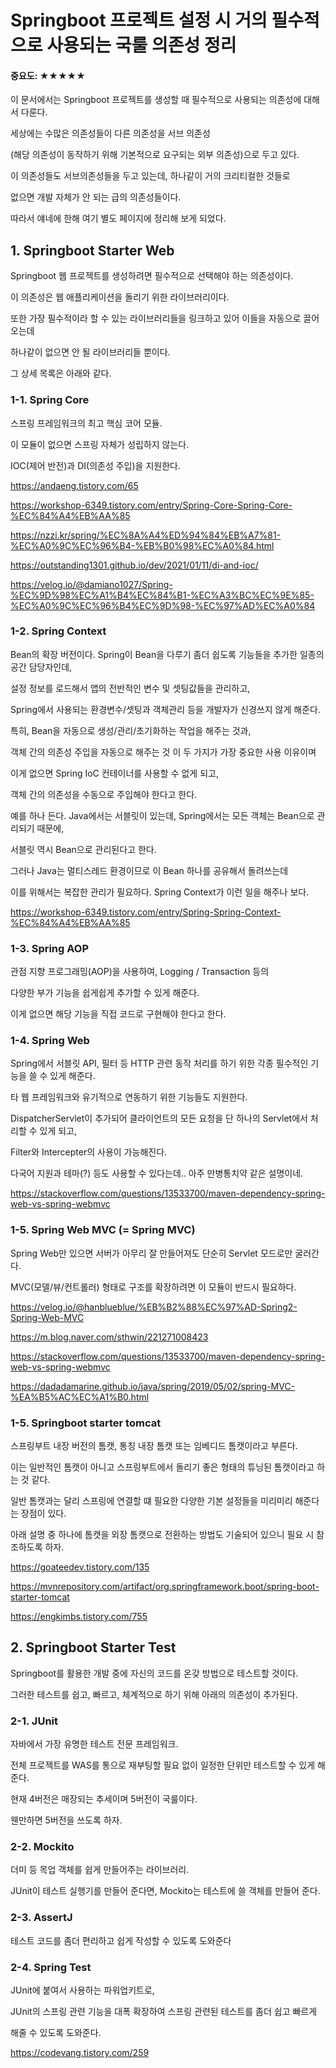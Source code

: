
# Springboot 프로젝트 설정 시 거의 필수적으로 사용되는 국룰 의존성 정리

#### 중요도: ★★★★★

이 문서에서는 Springboot 프로젝트를 생성할 때 필수적으로 사용되는 의존성에 대해서 다룬다.

세상에는 수많은 의존성들이 다른 의존성을 서브 의존성

(해당 의존성이 동작하기 위해 기본적으로 요구되는 외부 의존성)으로 두고 있다.

이 의존성들도 서브의존성들을 두고 있는데, 하나같이 거의 크리티컬한 것들로

없으면 개발 자체가 안 되는 급의 의존성들이다.

따라서 얘네에 한해 여기 별도 페이지에 정리해 보게 되었다.




## 1. Springboot Starter Web

Springboot 웹 프로젝트를 생성하려면 필수적으로 선택해야 하는 의존성이다.

이 의존성은 웹 애플리케이션을 돌리기 위한 라이브러리이다.

또한 가장 필수적이라 할 수 있는 라이브러리들을 링크하고 있어 이들을 자동으로 끌어오는데

하나같이 없으면 안 될 라이브러리들 뿐이다.

그 상세 목록은 아래와 같다.




### 1-1. Spring Core

스프링 프레임워크의 최고 핵심 코어 모듈.

이 모듈이 없으면 스프링 자체가 성립하지 않는다.

IOC(제어 반전)과 DI(의존성 주입)을 지원한다.

https://andaeng.tistory.com/65

https://workshop-6349.tistory.com/entry/Spring-Core-Spring-Core-%EC%84%A4%EB%AA%85

https://nzzi.kr/spring/%EC%8A%A4%ED%94%84%EB%A7%81-%EC%A0%9C%EC%96%B4-%EB%B0%98%EC%A0%84.html

https://outstanding1301.github.io/dev/2021/01/11/di-and-ioc/

https://velog.io/@damiano1027/Spring-%EC%9D%98%EC%A1%B4%EC%84%B1-%EC%A3%BC%EC%9E%85-%EC%A0%9C%EC%96%B4%EC%9D%98-%EC%97%AD%EC%A0%84




### 1-2. Spring Context

Bean의 확장 버전이다. Spring이 Bean을 다루기 좀더 쉽도록 기능들을 추가한 일종의 공간 담당자인데,

설정 정보를 로드해서 앱의 전반적인 변수 및 셋팅값들을 관리하고,

Spring에서 사용되는 환경변수/셋팅과 객체관리 등을 개발자가 신경쓰지 않게 해준다.

특히, Bean을 자동으로 생성/관리/초기화하는 작업을 해주는 것과,

객체 간의 의존성 주입을 자동으로 해주는 것 이 두 가지가 가장 중요한 사용 이유이며

이게 없으면 Spring IoC 컨테이너를 사용할 수 없게 되고,

객체 간의 의존성을 수동으로 주입해야 한다고 한다.

예를 하나 든다. Java에서는 서블릿이 있는데, Spring에서는 모든 객체는 Bean으로 관리되기 때문에,

서블릿 역시 Bean으로 관리된다고 한다.

그러나 Java는 멀티스레드 환경이므로 이 Bean 하나를 공유해서 돌려쓰는데

이를 위해서는 복잡한 관리가 필요하다. Spring Context가 이런 일을 해주나 보다.

https://workshop-6349.tistory.com/entry/Spring-Spring-Context-%EC%84%A4%EB%AA%85




### 1-3. Spring AOP

관점 지향 프로그래밍(AOP)을 사용하여, Logging / Transaction 등의

다양한 부가 기능을 쉽게쉽게 추가할 수 있게 해준다.

이게 없으면 해당 기능을 직접 코드로 구현해야 한다고 한다.




### 1-4. Spring Web

Spring에서 서블릿 API, 필터 등 HTTP 관련 동작 처리를 하기 위한 각종 필수적인 기능을 쓸 수 있게 해준다.

타 웹 프레임워크와 유기적으로 연동하기 위한 기능들도 지원한다.

DispatcherServlet이 추가되어 클라이언트의 모든 요청을 단 하나의 Servlet에서 처리할 수 있게 되고,

Filter와 Intercepter의 사용이 가능해진다.

다국어 지원과 테마(?) 등도 사용할 수 있다는데.. 아주 만병통치약 같은 설명이네.

https://stackoverflow.com/questions/13533700/maven-dependency-spring-web-vs-spring-webmvc




### 1-5. Spring Web MVC (= Spring MVC)

Spring Web만 있으면 서버가 아무리 잘 만들어져도 단순히 Servlet 모드로만 굴러간다.

MVC(모델/뷰/컨트롤러) 형태로 구조를 확장하려면 이 모듈이 반드시 필요하다.

https://velog.io/@hanblueblue/%EB%B2%88%EC%97%AD-Spring2-Spring-Web-MVC

https://m.blog.naver.com/sthwin/221271008423

https://stackoverflow.com/questions/13533700/maven-dependency-spring-web-vs-spring-webmvc

https://dadadamarine.github.io/java/spring/2019/05/02/spring-MVC-%EA%B5%AC%EC%A1%B0.html




### 1-5. Springboot starter tomcat

스프링부트 내장 버전의 톰캣, 통칭 내장 톰캣 또는 임베디드 톰캣이라고 부른다.

이는 일반적인 톰캣이 아니고 스프링부트에서 돌리기 좋은 형태의 튜닝된 톰캣이라고 하는 것 같다.

일반 톰캣과는 달리 스프링에 연결할 떄 필요한 다양한 기본 설정들을 미리미리 해준다는 장점이 있다.

아래 설명 중 하나에 톰캣을 외장 톰캣으로 전환하는 방법도 기술되어 있으니 필요 시 참조하도록 하자.

https://goateedev.tistory.com/135

https://mvnrepository.com/artifact/org.springframework.boot/spring-boot-starter-tomcat

https://engkimbs.tistory.com/755




## 2. Springboot Starter Test

Springboot를 활용한 개발 중에 자신의 코드를 온갖 방법으로 테스트할 것이다.

그러한 테스트를 쉽고, 빠르고, 체계적으로 하기 위해 아래의 의존성이 추가된다.




### 2-1. JUnit

자바에서 가장 유명한 테스트 전문 프레임워크.

전체 프로젝트를 WAS를 통으로 재부팅할 필요 없이 일정한 단위만 테스트할 수 있게 해준다.

현재 4버전은 매장되는 추세이며 5버전이 국룰이다.

웬만하면 5버전을 쓰도록 하자.




### 2-2. Mockito

더미 등 목업 객체를 쉽게 만들어주는 라이브러리.

JUnit이 테스트 실행기를 만들어 준다면, Mockito는 테스트에 쓸 객체를 만들어 준다.




### 2-3. AssertJ

테스트 코드를 좀더 편리하고 쉽게 작성할 수 있도록 도와준다




### 2-4. Spring Test

JUnit에 붙여서 사용하는 파워업키트로,

JUnit의 스프링 관련 기능을 대폭 확장하여 스프링 관련된 테스트를 좀더 쉽고 빠르게

해줄 수 있도록 도와준다.

https://codevang.tistory.com/259
